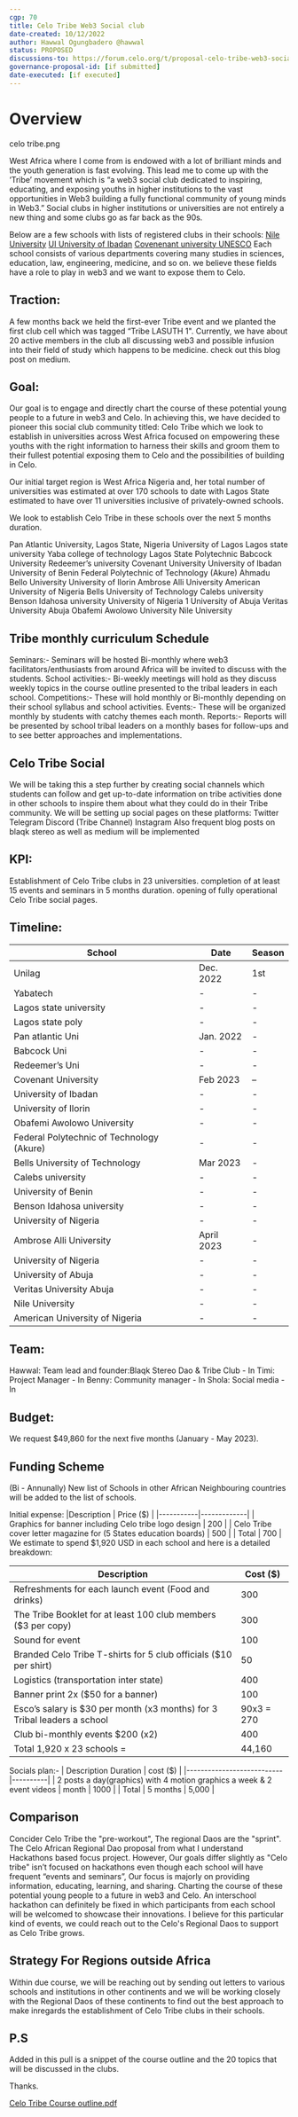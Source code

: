 ```yaml
---
cgp: 70
title: Celo Tribe Web3 Social club
date-created: 10/12/2022
author: Hawwal Ogungbadero @hawwal
status: PROPOSED
discussions-to: https://forum.celo.org/t/proposal-celo-tribe-web3-social-club-for-universities/4861?u=hawwal
governance-proposal-id: [if submitted]
date-executed: [if executed]
---
```

# Overview
celo tribe.png

West Africa where I come from is endowed with a lot of brilliant minds and the youth generation is fast evolving.
This lead me to come up with the ‘Tribe’ movement which is “a web3 social club dedicated to inspiring, educating, and exposing youths in higher institutions to the vast opportunities in Web3 building a fully functional community of young minds in Web3.”
Social clubs in higher institutions or universities are not entirely a new thing and some clubs go as far back as the 90s.

Below are a few schools with lists of registered clubs in their schools:
[Nile University](https://www.nileuniversity.edu.ng/clubs-and-activities/)
[UI University of Ibadan](https://www.ui.edu.ng/listofregisteredclubsandsocieties)
[Covenenant university UNESCO](https://covenantuniversity.edu.ng/information/more/covenant-news/407-unesco-youth-club-covenant-chapter-commences-operations)
Each school consists of various departments covering many studies in sciences, education, law, engineering, medicine, and so on. we believe these fields have a role to play in web3 and we want to expose them to Celo.

## Traction:
A few months back we held the first-ever Tribe event and we planted the first club cell which was tagged “Tribe LASUTH 1". Currently, we have about 20 active members in the club all discussing web3 and possible infusion into their field of study which happens to be medicine. check out this blog post on medium.

## Goal:
Our goal is to engage and directly chart the course of these potential young people to a future in web3 and Celo.
In achieving this, we have decided to pioneer this social club community titled: Celo Tribe which we look to establish in universities across West Africa focused on empowering these youths with the right information to harness their skills and groom them to their fullest potential exposing them to Celo and the possibilities of building in Celo.

Our initial target region is West Africa Nigeria and, her total number of universities was estimated at over 170 schools to date with Lagos State estimated to have over 11 universities inclusive of privately-owned schools.

We look to establish Celo Tribe in these schools over the next 5 months duration.

Pan Atlantic University, Lagos State, Nigeria
University of Lagos
Lagos state university
Yaba college of technology
Lagos State Polytechnic
Babcock University
Redeemer’s university
Covenant University
University of Ibadan
University of Benin
Federal Polytechnic of Technology (Akure)
Ahmadu Bello University
University of Ilorin
Ambrose Alli University
American University of Nigeria
Bells University of Technology
Calebs university
Benson Idahosa university
University of Nigeria 1
University of Abuja
Veritas University Abuja
Obafemi Awolowo University
Nile University

## Tribe monthly curriculum Schedule
Seminars:- Seminars will be hosted Bi-monthly where web3 facilitators/enthusiasts from around Africa will be invited to discuss with the students.
School activities:- Bi-weekly meetings will hold as they discuss weekly topics in the course outline presented to the tribal leaders in each school.
Competitions:- These will hold monthly or Bi-monthly depending on their school syllabus and school activities.
Events:- These will be organized monthly by students with catchy themes each month.
Reports:- Reports will be presented by school tribal leaders on a monthly bases for follow-ups and to see better approaches and implementations.

## Celo Tribe Social
We will be taking this a step further by creating social channels which students can follow and get up-to-date information on tribe activities done in other schools to inspire them about what they could do in their Tribe community. We will be setting up social pages on these platforms:
Twitter
Telegram
Discord (Tribe Channel)
Instagram
Also frequent blog posts on blaqk stereo as well as medium will be implemented

## KPI:
Establishment of Celo Tribe clubs in 23 universities.
completion of at least 15 events and seminars in 5 months duration.
opening of fully operational Celo Tribe social pages.

## Timeline:
| School	| Date	| Season |
|-----------|-------|--------|
| Unilag	| Dec. 2022	| 1st |
| Yabatech	| -	| - |
| Lagos state university	| - | - |
| Lagos state poly	| - | - |
| Pan atlantic Uni	| Jan. 2022	| - |
| Babcock Uni	| -	| - |
| Redeemer’s Uni	| -	| - |
| Covenant University	| Feb 2023	| – |
| University of Ibadan	| -	| - |
| University of Ilorin	| -	| - |
| Obafemi Awolowo University	| -	| - |
| Federal Polytechnic of Technology (Akure)	| - | - |
| Bells University of Technology | Mar 2023	| - |
| Calebs university	| -	| - |
| University of Benin	| -	| - |
| Benson Idahosa university	| - | - |
| University of Nigeria	| -	| - |
| Ambrose Alli University	| April 2023	| - |
| University of Nigeria	| -	| - |
| University of Abuja	| -	| - |
| Veritas University Abuja	| -	| - |
| Nile University	| -	| - |
| American University of Nigeria	| -	| - |

## Team:
Hawwal: Team lead and founder:Blaqk Stereo Dao & Tribe Club - In
Timi: Project Manager - In 
Benny: Community manager - In
Shola: Social media - ln

## Budget:
We request $49,860 for the next five months (January - May 2023).

## Funding Scheme
(Bi - Annunally) 
New list of Schools in other African Neighbouring countries will be added to the list of schools.

Initial expense:
|Description |	Price ($) |
|-----------|-------------|
| Graphics for banner including Celo tribe logo design | 200 |
| Celo Tribe cover letter magazine for (5 States education boards) |	500 |
| Total	| 700 |
We estimate to spend $1,920 USD in each school and here is a detailed breakdown:

| Description	| Cost ($) |
|---------------|----------|
| Refreshments for each launch event (Food and drinks) |	300 |
| The Tribe Booklet for at least 100 club members ($3 per copy) |	300 |
| Sound for event	| 100 |
| Branded Celo Tribe T-shirts for 5 club officials ($10 per shirt) |	50 |
| Logistics (transportation inter state)	| 400 |
| Banner print 2x ($50 for a banner)	| 100 |
| Esco’s salary is $30 per month (x3 months) for 3 Tribal leaders a school	| 90x3 = 270 |
| Club bi-monthly events $200 (x2)	| 400 |
| Total 1,920 x 23 schools =	| 44,160 |

Socials plan:-
| Description	Duration	| cost ($) |
|---------------------------|----------|
| 2 posts a day(graphics) with 4 motion graphics a week & 2 event videos |	month	| 1000 |
| Total	| 5 months	| 5,000 |

## Comparison
Concider Celo Tribe the "pre-workout", The regional Daos are the "sprint". The Celo African Regional Dao proposal from what I understand Hackathons based focus project. However, Our goals differ slightly as "Celo tribe" isn’t focused on hackathons even though each school will have frequent “events and seminars”, Our focus is majorly on providing information, educating, learning, and sharing. Charting the course of these potential young people to a future in web3 and Celo. An interschool hackathon can definitely be fixed in which participants from each school will be welcomed to showcase their innovations. I believe for this particular kind of events, we could reach out to the Celo's Regional Daos to support as Celo Tribe grows.

## Strategy For Regions outside Africa
Within due course, we will be reaching out by sending out letters to  various schools and institutions in other continents and we will be working closely with the Regional Daos of these continents to find out the best approach to make inregards the establishment of Celo Tribe clubs in their schools.

## P.S
Added in this pull is a snippet of the course outline and the 20 topics that will be discussed in the clubs.

Thanks.

[Celo Tribe Course outline.pdf](https://github.com/celo-org/governance/files/10331090/Celo.Tribe.Course.outline.pdf)

